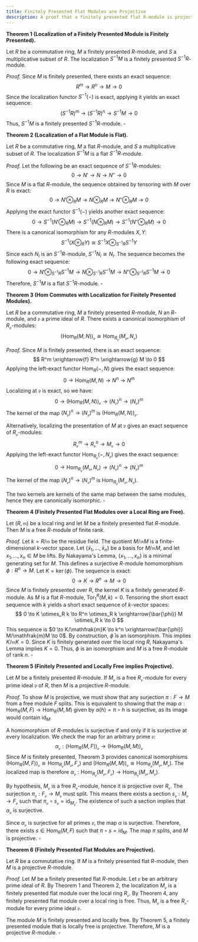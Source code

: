 ```yaml
---
title: Finitely Presented Flat Modules are Projective
description: A proof that a finitely presented flat R-module is projective, demonstrated through localization techniques.
---
```


**Theorem 1 (Localization of a Finitely Presented Module is Finitely Presented).**

Let $R$ be a commutative ring, $M$ a finitely presented $R$-module, and $S$ a multiplicative subset of $R$. The localization $S^{-1}M$ is a finitely presented $S^{-1}R$-module.

*Proof.*
Since $M$ is finitely presented, there exists an exact sequence:
$$
R^m \to R^n \to M \to 0
$$
Since the localization functor $S^{-1}(-)$ is exact, applying it yields an exact sequence:
$$
(S^{-1}R)^m \to (S^{-1}R)^n \to S^{-1}M \to 0
$$
Thus, $S^{-1}M$ is a finitely presented $S^{-1}R$-module.
$\square$

**Theorem 2 (Localization of a Flat Module is Flat).**

Let $R$ be a commutative ring, $M$ a flat $R$-module, and $S$ a multiplicative subset of $R$. The localization $S^{-1}M$ is a flat $S^{-1}R$-module.

*Proof.*
Let the following be an exact sequence of $S^{-1}R$-modules:
$$
0 \to N' \to N \to N'' \to 0
$$
Since $M$ is a flat $R$-module, the sequence obtained by tensoring with $M$ over $R$ is exact:
$$
0 \to N' \otimes_R M \to N \otimes_R M \to N'' \otimes_R M \to 0
$$
Applying the exact functor $S^{-1}(-)$ yields another exact sequence:
$$
0 \to S^{-1}(N' \otimes_R M) \to S^{-1}(N \otimes_R M) \to S^{-1}(N'' \otimes_R M) \to 0
$$
There is a canonical isomorphism for any $R$-modules $X, Y$:
$$
S^{-1}(X \otimes_R Y) \cong S^{-1}X \otimes_{S^{-1}R} S^{-1}Y
$$
Since each $N_i$ is an $S^{-1}R$-module, $S^{-1}N_i \cong N_i$. The sequence becomes the following exact sequence:
$$
0 \to N' \otimes_{S^{-1}R} S^{-1}M \to N \otimes_{S^{-1}R} S^{-1}M \to N'' \otimes_{S^{-1}R} S^{-1}M \to 0
$$
Therefore, $S^{-1}M$ is a flat $S^{-1}R$-module.
$\square$

**Theorem 3 (Hom Commutes with Localization for Finitely Presented Modules).**

Let $R$ be a commutative ring, $M$ a finitely presented $R$-module, $N$ an $R$-module, and $\mathfrak{p}$ a prime ideal of $R$. There exists a canonical isomorphism of $R_\mathfrak{p}$-modules:
$$
(\operatorname{Hom}_R(M, N))_\mathfrak{p} \cong \operatorname{Hom}_{R_\mathfrak{p}}(M_\mathfrak{p}, N_\mathfrak{p})
$$

*Proof.*
Since $M$ is finitely presented, there is an exact sequence:
$$
R^m \xrightarrow{f} R^n \xrightarrow{g} M \to 0
$$
Applying the left-exact functor $\operatorname{Hom}_R(-, N)$ gives the exact sequence:
$$
0 \to \operatorname{Hom}_R(M, N) \to N^n \to N^m
$$
Localizing at $\mathfrak{p}$ is exact, so we have:
$$
0 \to (\operatorname{Hom}_R(M, N))_\mathfrak{p} \to (N_\mathfrak{p})^n \to (N_\mathfrak{p})^m
$$
The kernel of the map $(N_\mathfrak{p})^n \to (N_\mathfrak{p})^m$ is $(\operatorname{Hom}_R(M, N))_\mathfrak{p}$.

Alternatively, localizing the presentation of $M$ at $\mathfrak{p}$ gives an exact sequence of $R_\mathfrak{p}$-modules:
$$
R_\mathfrak{p}^m \to R_\mathfrak{p}^n \to M_\mathfrak{p} \to 0
$$
Applying the left-exact functor $\operatorname{Hom}_{R_\mathfrak{p}}(-, N_\mathfrak{p})$ gives the exact sequence:
$$
0 \to \operatorname{Hom}_{R_\mathfrak{p}}(M_\mathfrak{p}, N_\mathfrak{p}) \to (N_\mathfrak{p})^n \to (N_\mathfrak{p})^m
$$
The kernel of the map $(N_\mathfrak{p})^n \to (N_\mathfrak{p})^m$ is $\operatorname{Hom}_{R_\mathfrak{p}}(M_\mathfrak{p}, N_\mathfrak{p})$.

The two kernels are kernels of the same map between the same modules, hence they are canonically isomorphic.
$\square$

**Theorem 4 (Finitely Presented Flat Modules over a Local Ring are Free).**

Let $(R, \mathfrak{m})$ be a local ring and let $M$ be a finitely presented flat $R$-module. Then $M$ is a free $R$-module of finite rank.

*Proof.*
Let $k = R/\mathfrak{m}$ be the residue field. The quotient $M/\mathfrak{m}M$ is a finite-dimensional $k$-vector space. Let $\{\bar{x}_1, \dots, \bar{x}_n\}$ be a basis for $M/\mathfrak{m}M$, and let $x_1, \dots, x_n \in M$ be lifts. By Nakayama's Lemma, $\{x_1, \dots, x_n\}$ is a minimal generating set for $M$. This defines a surjective $R$-module homomorphism $\phi: R^n \to M$. Let $K = \ker(\phi)$. The sequence is exact:
$$
0 \to K \to R^n \to M \to 0
$$
Since $M$ is finitely presented over $R$, the kernel $K$ is a finitely generated $R$-module. As $M$ is a flat $R$-module, $\operatorname{Tor}_1^R(M, k) = 0$. Tensoring the short exact sequence with $k$ yields a short exact sequence of $k$-vector spaces:
$$
0 \to K \otimes_R k \to R^n \otimes_R k \xrightarrow{\bar{\phi}} M \otimes_R k \to 0
$$
This sequence is $0 \to K/\mathfrak{m}K \to k^n \xrightarrow{\bar{\phi}} M/\mathfrak{m}M \to 0$. By construction, $\bar{\phi}$ is an isomorphism. This implies $K/\mathfrak{m}K = 0$. Since $K$ is finitely generated over the local ring $R$, Nakayama's Lemma implies $K=0$. Thus, $\phi$ is an isomorphism and $M$ is a free $R$-module of rank $n$.
$\square$

**Theorem 5 (Finitely Presented and Locally Free implies Projective).**

Let $M$ be a finitely presented $R$-module. If $M_\mathfrak{p}$ is a free $R_\mathfrak{p}$-module for every prime ideal $\mathfrak{p}$ of $R$, then $M$ is a projective $R$-module.

*Proof.*
To show $M$ is projective, we must show that any surjection $\pi: F \to M$ from a free module $F$ splits. This is equivalent to showing that the map $\alpha: \operatorname{Hom}_R(M, F) \to \operatorname{Hom}_R(M, M)$ given by $\alpha(h) = \pi \circ h$ is surjective, as its image would contain $\operatorname{id}_M$.

A homomorphism of $R$-modules is surjective if and only if it is surjective at every localization. We check the map for an arbitrary prime $\mathfrak{p}$:
$$
\alpha_\mathfrak{p}: (\operatorname{Hom}_R(M, F))_\mathfrak{p} \to (\operatorname{Hom}_R(M, M))_\mathfrak{p}
$$
Since $M$ is finitely presented, Theorem 3 provides canonical isomorphisms $(\operatorname{Hom}_R(M, F))_\mathfrak{p} \cong \operatorname{Hom}_{R_\mathfrak{p}}(M_\mathfrak{p}, F_\mathfrak{p})$ and $(\operatorname{Hom}_R(M, M))_\mathfrak{p} \cong \operatorname{Hom}_{R_\mathfrak{p}}(M_\mathfrak{p}, M_\mathfrak{p})$. The localized map is therefore $\alpha_\mathfrak{p}: \operatorname{Hom}_{R_\mathfrak{p}}(M_\mathfrak{p}, F_\mathfrak{p}) \to \operatorname{Hom}_{R_\mathfrak{p}}(M_\mathfrak{p}, M_\mathfrak{p})$.

By hypothesis, $M_\mathfrak{p}$ is a free $R_\mathfrak{p}$-module, hence it is projective over $R_\mathfrak{p}$. The surjection $\pi_\mathfrak{p}: F_\mathfrak{p} \to M_\mathfrak{p}$ must split. This means there exists a section $s_\mathfrak{p}: M_\mathfrak{p} \to F_\mathfrak{p}$ such that $\pi_\mathfrak{p} \circ s_\mathfrak{p} = \operatorname{id}_{M_\mathfrak{p}}$. The existence of such a section implies that $\alpha_\mathfrak{p}$ is surjective.

Since $\alpha_\mathfrak{p}$ is surjective for all primes $\mathfrak{p}$, the map $\alpha$ is surjective. Therefore, there exists $s \in \operatorname{Hom}_R(M, F)$ such that $\pi \circ s = \operatorname{id}_M$. The map $\pi$ splits, and $M$ is projective.
$\square$

**Theorem 6 (Finitely Presented Flat Modules are Projective).**

Let $R$ be a commutative ring. If $M$ is a finitely presented flat $R$-module, then $M$ is a projective $R$-module.

*Proof.*
Let $M$ be a finitely presented flat $R$-module. Let $\mathfrak{p}$ be an arbitrary prime ideal of $R$. By Theorem 1 and Theorem 2, the localization $M_\mathfrak{p}$ is a finitely presented flat module over the local ring $R_\mathfrak{p}$. By Theorem 4, any finitely presented flat module over a local ring is free. Thus, $M_\mathfrak{p}$ is a free $R_\mathfrak{p}$-module for every prime ideal $\mathfrak{p}$.

The module $M$ is finitely presented and locally free. By Theorem 5, a finitely presented module that is locally free is projective. Therefore, $M$ is a projective $R$-module.
$\square$